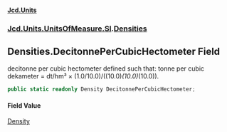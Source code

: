 #### [Jcd.Units](index 'index')
### [Jcd.Units.UnitsOfMeasure.SI](Jcd.Units.UnitsOfMeasure.SI 'Jcd.Units.UnitsOfMeasure.SI').[Densities](Densities 'Jcd.Units.UnitsOfMeasure.SI.Densities')

## Densities.DecitonnePerCubicHectometer Field

decitonne per cubic hectometer defined such that: tonne per cubic dekameter = dt/hm³ ×
(1.0/10.0)/((10.0)*(10.0)*(10.0)).

```csharp
public static readonly Density DecitonnePerCubicHectometer;
```

#### Field Value
[Density](Density 'Jcd.Units.UnitTypes.Density')